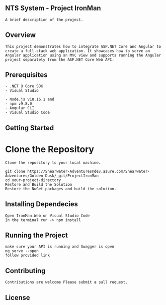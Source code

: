 ## NTS System - Project IronMan
    A brief description of the project.

##  Overview
    This project demonstrates how to integrate ASP.NET Core and Angular to create a full-stack web application. It showcases how to serve an Angular application using an MVC view and supports running the Angular project separately from the ASP.NET Core Web API.

## Prerequisites
    - .NET 8 Core SDK
    - Visual Studio

    - Node.js v18.16.1 and 
    - npm v9.8.0
    - Angular CLI
    - Visual Studio Code

## Getting Started
# Clone the Repository
    Clone the repository to your local machine.

    git clone https://Shearwater-Adventures@dev.azure.com/Shearwater-Adventures/Golden-Dusk/_git/ProjectIronMan
    cd your-project-directory
    Restore and Build the Solution
    Restore the NuGet packages and build the solution.

## Installing Dependecies
    Open IronMan.Web on Visual Studio Code
    In the terminal run -> npm install

## Running the Project
    make sure your API is running and Swagger is open
    ng serve --open
    follow provided link

## Contributing
    Contributions are welcome Please submit a pull request.

## License
